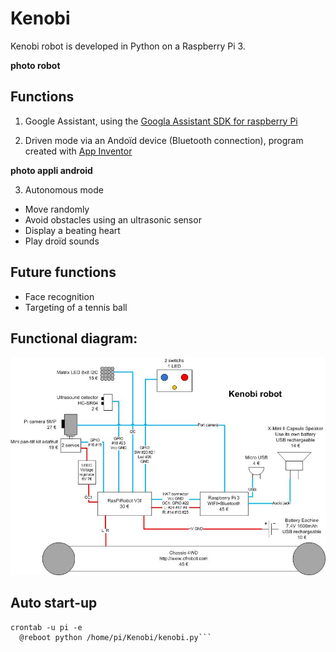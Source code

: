 # Kenobi
Kenobi robot is developed in Python on a Raspberry Pi 3.

**photo robot**

## Functions
1. Google Assistant, using the [Googla Assistant SDK for raspberry Pi](https://developers.google.com/assistant/sdk/prototype/getting-started-pi-python/)

2. Driven mode via an Andoïd device (Bluetooth connection), program created with [App Inventor](http://ai2.appinventor.mit.edu/?locale=en#4644884558643200)

**photo appli android**

3. Autonomous mode
- Move randomly
- Avoid obstacles using an ultrasonic sensor
- Display a beating heart
- Play droïd sounds

## Future functions
- Face recognition
- Targeting of a tennis ball

## Functional diagram:
![photo Kenobi](Kenobi.jpg)

## Auto start-up

```
crontab -u pi -e
  @reboot python /home/pi/Kenobi/kenobi.py```
